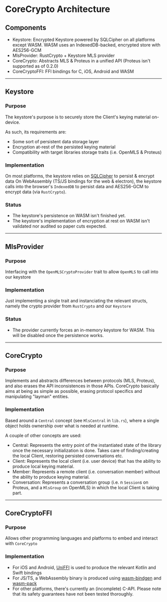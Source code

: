 # CoreCrypto Architecture

## Components

* Keystore: Encrypted Keystore powered by SQLCipher on all platforms except WASM. WASM uses an IndexedDB-backed, encrypted store with AES256-GCM
* MlsProvider: RustCrypto + Keystore MLS provider
* CoreCrypto: Abstracts MLS & Proteus in a unified API (Proteus isn't supported as of 0.2.0)
* CoreCryptoFFI: FFI bindings for C, iOS, Android and WASM

----------

## Keystore

### Purpose

The keystore's purpose is to securely store the Client's keying material on-device.

As such, its requirements are:

* Some sort of persistent data storage layer
* Encryption at-rest of the persisted keying material
* Compatibility with target libraries storage traits (i.e. OpenMLS & Proteus)

### Implementation

On most platforms, the keystore relies on [SQLCipher](https://www.zetetic.net/sqlcipher/) to persist & encrypt data
On WebAssembly (TS/JS bindings for the web & electron), the keystore calls into the browser's `IndexedDB` to persist data and AES256-GCM to encrypt data (via `RustCrypto`).

### Status

* The keystore's persistence on WASM isn't finished yet.
* The keystore's implementation of encryption at rest on WASM isn't validated nor audited so paper cuts expected.


----------

## MlsProvider

### Purpose

Interfacing with the `OpenMLSCryptoProvider` trait to allow `OpenMLS` to call into our keystore

### Implementation

Just implementing a single trait and instanciating the relevant structs, namely the crypto provider from `RustCrypto` and our `Keystore`

### Status

* The provider currently forces an in-memory keystore for WASM. This will be disabled once the persistence works.

----------

## CoreCrypto

### Purpose

Implements and abstracts differences between protocols (MLS, Proteus), and also erases the API inconsistences in those APIs.
CoreCrypto basically aims at being as simple as possible, erasing protocol specifics and manipulating "layman" entities.


### Implementation

Based around a `Central` concept (see `MlsCentral` in `lib.rs`), where a single object holds ownership over what is needed at runtime.

A couple of other concepts are used:

* Central: Represents the entry point of the instantiated state of the library once the necessary initialization is done. Takes care of finding/creating the local Client, restoring persisted conversations etc.
* Client: Represents the local client (i.e. user device) that has the ability to produce local keying material.
* Member: Represents a remote client (i.e. conversation member) without the ability to produce keying material.
* Conversation: Represents a conversation group (i.e. n `Session`s on Proteus, and a `MlsGroup` on OpenMLS) in which the local Client is taking part.

----------

## CoreCryptoFFI

### Purpose

Allows other programming languages and platforms to embed and interact with `CoreCrypto`

### Implementation

* For iOS and Android, [UniFFI](https://github.com/mozilla/uniffi-rs) is used to produce the relevant Kotlin and Swift bindings
* For JS/TS, a WebAssembly binary is produced using [wasm-bindgen](https://github.com/rustwasm/wasm-bindgen) and [wasm-pack](https://rustwasm.github.io/wasm-pack/)
* For other platforms, there's currently an (incomplete) C-API. Please note that its safety guarantees have not been tested thoroughly.

